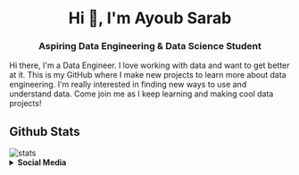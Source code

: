<h1 align="center">Hi 👋, I'm Ayoub Sarab</h1>
<h3 align="center">Aspiring Data Engineering & Data Science Student</h3>

Hi there, I'm a Data Engineer. I love working with data and want to get better at it. This is my GitHub where I make new projects to learn more about data engineering. I'm really interested in finding new ways to use and understand data. Come join me as I keep learning and making cool data projects!

## Github Stats
<div>
  <img alt="stats" src="https://github-readme-stats.vercel.app/api?username=Aysr01&show_icons=true&theme=dark&hide_border=true">
</div>

<details>
<summary><b>Social Media</b></summary><br>

- **[Email](az.ayoubsarab2002@gmail.com)**
- **[LinkedIn](https://www.linkedin.com/in/ayoub-sarab-310a5b191/)**

</details>
